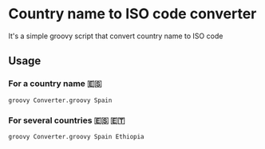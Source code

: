 # Country name to ISO code converter
It's a simple groovy script that convert country name to ISO code

## Usage
### For a country name 🇪🇸
```
groovy Converter.groovy Spain
```
### For several countries 🇪🇸 🇪🇹
```
groovy Converter.groovy Spain Ethiopia
```

